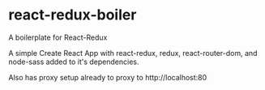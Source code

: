 # react-redux-boiler
A boilerplate for React-Redux

A simple Create React App with react-redux, redux, react-router-dom, and node-sass added to it's dependencies.

Also has proxy setup already to proxy to http://localhost:80
